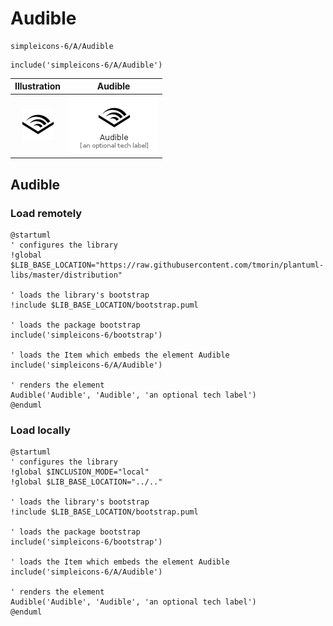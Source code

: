 # Audible


```text
simpleicons-6/A/Audible
```

```text
include('simpleicons-6/A/Audible')
```



| Illustration | Audible |
| :---: | :---: |
| ![illustration for Illustration](../../simpleicons-6/A/Audible.png) | ![illustration for Audible](../../simpleicons-6/A/Audible.Local.png) |




## Audible

### Load remotely
```plantuml
@startuml
' configures the library
!global $LIB_BASE_LOCATION="https://raw.githubusercontent.com/tmorin/plantuml-libs/master/distribution"

' loads the library's bootstrap
!include $LIB_BASE_LOCATION/bootstrap.puml

' loads the package bootstrap
include('simpleicons-6/bootstrap')

' loads the Item which embeds the element Audible
include('simpleicons-6/A/Audible')

' renders the element
Audible('Audible', 'Audible', 'an optional tech label')
@enduml
```

### Load locally
```plantuml
@startuml
' configures the library
!global $INCLUSION_MODE="local"
!global $LIB_BASE_LOCATION="../.."

' loads the library's bootstrap
!include $LIB_BASE_LOCATION/bootstrap.puml

' loads the package bootstrap
include('simpleicons-6/bootstrap')

' loads the Item which embeds the element Audible
include('simpleicons-6/A/Audible')

' renders the element
Audible('Audible', 'Audible', 'an optional tech label')
@enduml
```

